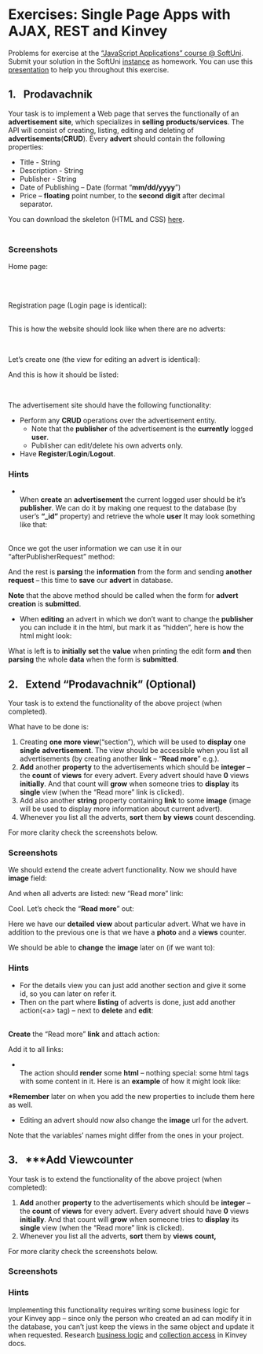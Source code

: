 <h1>Exercises: Single Page Apps with AJAX, REST and Kinvey</h1>
<p>Problems for exercise at the <a href="https://softuni.bg/courses/javascript-applications">&ldquo;JavaScript Applications&rdquo; course @ SoftUni</a>. Submit your solution in the SoftUni <a href="https://softuni.bg/trainings/1505/js-applications-november-2016">instance</a> as homework. You can use this <a href="https://softuni.bg/downloads/svn/js-core/Sept-2016/JS-Apps-Nov-2016/7.%20JS-Apps-SPA-with-AJAX-REST-Kinvey/7.%20JS-Apps-SPA-with-AJAX-REST-Kinvey.pptx">presentation</a> to help you throughout this exercise.</p>
<h2>1.&nbsp;&nbsp; Prodavachnik</h2>
<p>Your task is to implement a Web page that serves the functionally of an <strong>advertisement</strong> <strong>site</strong>, which specializes in <strong>selling</strong> <strong>products</strong>/<strong>services</strong>. The API will consist of creating, listing, editing and deleting of <strong>advertisements</strong>(<strong>CRUD</strong>). Every <strong>advert</strong> should contain the following properties:</p>
<ul>
<li>Title - String</li>
<li>Description - String</li>
<li>Publisher - String</li>
<li>Date of Publishing &ndash; Date (format &ldquo;<strong>mm/dd/yyyy</strong>&rdquo;)</li>
<li>Price &ndash; <strong>floating</strong> point number, to the <strong>second</strong> <strong>digit</strong> after decimal separator.</li>
</ul>
<p>You can download the skeleton (HTML and CSS) <a href="https://softuni.bg/downloads/svn/js-core/May-2017/JS-Apps-Jun-2017/8.%20JS-Apps-Single-Page-Applications-Exercises/Prodavachnik%20-%20Skeleton.zip">here</a>.</p>
<h3><br /> Screenshots</h3>
<p>Home page:</p>
<p>&nbsp;</p>
<p><br /> Registration page (Login page is identical):</p>
<p><br /> This is how the website should look like when there are no adverts:</p>
<p>&nbsp;</p>
<p>Let&rsquo;s create one (the view for editing an advert is identical):</p>
<p>And this is how it should be listed:</p>
<p>&nbsp;</p>
<p>The advertisement site should have the following functionality:</p>
<ul>
<li>Perform any <strong>CRUD</strong> operations over the advertisement entity.
<ul>
<li>Note that the <strong>publisher</strong> of the advertisement is the <strong>currently</strong> logged <strong>user</strong>.</li>
<li>Publisher can edit/delete his own adverts only.</li>
</ul>
</li>
<li>Have <strong>Register</strong>/<strong>Login</strong>/<strong>Logout</strong>.</li>
</ul>
<h3>Hints</h3>
<ul>
<li><br /> When <strong>create</strong> an <strong>advertisement</strong> the current logged user should be it&rsquo;s <strong>publisher</strong>. We can do it by making one request to the database (by user&rsquo;s <strong>&ldquo;_id&rdquo;</strong> property) and retrieve the whole <strong>user</strong> It may look something like that:</li>
</ul>
<p><br /> Once we got the user information we can use it in our &ldquo;afterPublisherRequest&rdquo; method:</p>
<p>And the rest is <strong>parsing</strong> the <strong>information</strong> from the form and sending <strong>another</strong> <strong>request</strong> &ndash; this time to <strong>save</strong> our <strong>advert</strong> in database.</p>
<p><strong>Note</strong> that the above method should be called when the form for <strong>advert</strong> <strong>creation</strong> is <strong>submitted</strong>.</p>
<ul>
<li>When <strong>editing</strong> an advert in which we don&rsquo;t want to change the <strong>publisher</strong> you can include it in the html, but mark it as &ldquo;hidden&rdquo;, here is how the html might look:</li>
</ul>
<p>What is left is to <strong>initially</strong> <strong>set </strong>the <strong>value</strong> when printing the edit form <strong>and</strong> then <strong>parsing</strong> the whole <strong>data</strong> when the form is <strong>submitted</strong>.</p>
<h2>2.&nbsp;&nbsp; Extend &ldquo;Prodavachnik&rdquo; (Optional)</h2>
<p>Your task is to extend the functionality of the above project (when completed).</p>
<p>What have to be done is:</p>
<ol>
<li>Creating <strong>one</strong> <strong>more</strong> <strong>view</strong>(&ldquo;section&rdquo;), which will be used to <strong>display</strong> one <strong>single</strong> <strong>advertisement</strong>. The view should be accessible when you list all advertisements (by creating another <strong>link</strong> &ndash; &ldquo;<strong>Read more</strong>&rdquo; e.g.).</li>
<li><strong>Add</strong> another <strong>property</strong> to the advertisements which should be <strong>integer</strong> &ndash; the <strong>count</strong> of <strong>views</strong> for every advert. Every advert should have <strong>0</strong> views <strong>initially</strong>. And that count will <strong>grow</strong> when someone tries to <strong>display</strong> its <strong>single</strong> view (when the &ldquo;Read more&rdquo; link is clicked).</li>
<li>Add also another <strong>string</strong> property containing <strong>link</strong> to some <strong>image</strong> (image will be used to display more information about current advert).</li>
<li>Whenever you list all the adverts, <strong>sort</strong> them <strong>by</strong> <strong>views</strong> count descending.</li>
</ol>
<p>For more clarity check the screenshots below.</p>
<h3>Screenshots</h3>
<p>We should extend the create advert functionality. Now we should have <strong>image</strong> field:</p>
<p>And when all adverts are listed: new &ldquo;Read more&rdquo; link:</p>
<p>Cool. Let&rsquo;s check the &ldquo;<strong>Read more</strong>&rdquo; out:</p>
<p>Here we have our <strong>detailed</strong> <strong>view</strong> about particular advert. What we have in addition to the previous one is that we have a <strong>photo</strong> and a <strong>views</strong> counter.</p>
<p>We should be able to <strong>change</strong> the <strong>image</strong> later on (if we want to):</p>
<h3>Hints</h3>
<ul>
<li>For the details view you can just add another section and give it some id, so you can later on refer it.</li>
<li>Then on the part where <strong>listing</strong> of adverts is done, just add another action(&lt;a&gt; tag) &ndash; next to <strong>delete</strong> and <strong>edit</strong>:</li>
</ul>
<p><br /> <strong>Create</strong> the &ldquo;Read more&rdquo; <strong>link</strong> and attach action:</p>
<p>Add it to all links:</p>
<ul>
<li><br /> The action should <strong>render</strong> some <strong>html</strong> &ndash; nothing special: some html tags with some content in it. Here is an <strong>example</strong> of how it might look like:</li>
</ul>
<p><strong>*Remember</strong> later on when you add the new properties to include them here as well.</p>
<ul>
<li>Editing an advert should now also change the <strong>image</strong> url for the advert.</li>
</ul>
<p>Note that the variables&rsquo; names might differ from the ones in your project.</p>
<h2>3.&nbsp;&nbsp; ***Add Viewcounter</h2>
<p>Your task is to extend the functionality of the above project (when completed):</p>
<ol>
<li><strong>Add</strong> another <strong>property</strong> to the advertisements which should be <strong>integer</strong> &ndash; the <strong>count</strong> of <strong>views</strong> for every advert. Every advert should have <strong>0</strong> views <strong>initially</strong>. And that count will <strong>grow</strong> when someone tries to <strong>display</strong> its <strong>single</strong> view (when the &ldquo;Read more&rdquo; link is clicked).</li>
<li>Whenever you list all the adverts, <strong>sort</strong> them by <strong>views</strong> <strong>count,</strong></li>
</ol>
<p>For more clarity check the screenshots below.</p>
<h3>Screenshots</h3>
<h3>Hints</h3>
<p>Implementing this functionality requires writing some business logic for your Kinvey app &ndash; since only the person who created an ad can modify it in the database, you can&rsquo;t just keep the views in the same object and update it when requested. Research <a href="http://devcenter.kinvey.com/rest/guides/business-logic">business logic</a> and <a href="http://devcenter.kinvey.com/rest/reference/business-logic/reference.html#collection-access-module">collection access</a> in Kinvey docs.</p>